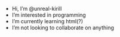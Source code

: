 - Hi, I’m @unreal-kirill
- I’m interested in programming
- I’m currently learning html(?)
- I’m not looking to collaborate on anything

<!---
unreal-kirill/unreal-kirill is a ✨ special ✨ repository because its `README.md` (this file) appears on your GitHub profile.
You can click the Preview link to take a look at your changes.
--->
